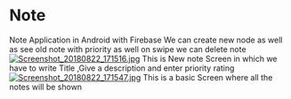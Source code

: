 # Note
Note Application in Android with Firebase 
We can create new node as well as see old note with priority as well on swipe we can delete note
[![Screenshot_20180822_171516.jpg](https://s22.postimg.cc/v9qxlqwxt/Screenshot_20180822_171516.jpg)](https://postimg.cc/image/3z5mdtu0t/)
This is New note Screen in which we have to write Title ,Give a description and enter priority rating
[![Screenshot_20180822_171547.jpg](https://s22.postimg.cc/sgxq1ah1d/Screenshot_20180822_171547.jpg)](https://postimg.cc/image/4pycj6gu5/)
This is a basic Screen where all the notes will be shown
